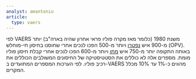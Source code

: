 ```yaml
---
analyst: amantonio
article:
  type: vaers
---
```


לפי VAERS משנת 1980 (כלומר מאז מקרה פוליו פראי אחרון שהיה בארה"ב) יותר מ-900 איש [נפטרו](http://www.medalerts.org/vaersdb/findfield.php?TABLE=ON&GROUP1=CAT&VAX[]=OPV&VAX_YEAR_LOW=1980) ויותר מ-500 הפכו לנכים אחרי שחוסנו בחיסון חי-מוחלש (OPV).
באותה התקופה יותר מ-750 איש [מתו](http://www.medalerts.org/vaersdb/findfield.php?TABLE=ON&GROUP1=CAT&VAX=IPV&VAX_YEAR_LOW=1980) ויותר מ-600 הפכו לנכים אחרי קבלת חיסון פוליו מומת. מספרים אלה לא כוללים את הסטטיסטיקה של החיסונים המשולבים הכוללים את רכיב פוליו. לפי הערכות המספרים המתועדים ב-VAERS מהווים כ-1% עד 10% מכלל המקרים.

